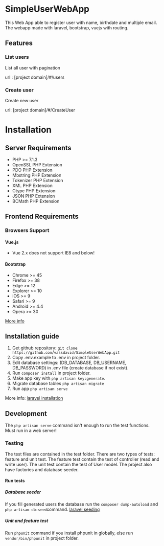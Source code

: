 # SimpleUserWebApp
This Web App able to register user with name, birthdate and multiple email. The webapp made with laravel, bootstrap, vuejs with routing.
## Features
### List users
List all user with pagination

url : [project domain]/#/users
### Create user
Create new user

url: [project domain]/#/CreateUser
# Installation
## Server Requirements
-   PHP >= 7.1.3
-   OpenSSL PHP Extension
-   PDO PHP Extension
-   Mbstring PHP Extension
-   Tokenizer PHP Extension
-   XML PHP Extension
-   Ctype PHP Extension
-   JSON PHP Extension
-   BCMath PHP Extension
## Frontend Requirements
### Browsers Support
#### Vue.js
-  Vue 2.x does not support IE8 and below!
#### Bootstrap
-  Chrome >= 45
-  Firefox >= 38
-  Edge >= 12
-  Explorer >= 10
-  iOS >= 9
-  Safari >= 9
-  Android >= 4.4
-  Opera >= 30

[More info](https://github.com/browserslist/browserslist#readme)
## Installation guide
 1. Get github repository:  `git clone https://github.com/vassdavid/SimpleUserWebApp.git`
 2. Copy .env.example to .env in project folder.
 3. Edit database settings: (DB_DATABASE, DB_USERNAME, DB_PASSWORD) in .env file (create database if not exist).
 4. Run `composer install` in project folder.
 5. Make app key with `php artisan key:generate`.
 6. Migrate database tables `php artisan migrate`
 7. Run app `php artisan serve`

More info: [laravel installation](https://laravel.com/docs/5.8/installation)
## Development
The `php artisan serve` command isn't enough to run the test functions.
Must run in a web server!
### Testing
The test files are contained in the test folder. There are two types of tests: feature and unit test.
The feature test contain the test of controller (read and write user).
The unit test contain the test of User model.
The project also have factories and database seeder.
#### Run tests
##### Database seeder
 If you fill generated users the database run the `composer dump-autoload` and `php artisan db:seed`command. [laravel seeding](https://laravel.com/docs/5.8/seeding)
##### Unit and feature test
Run  `phpunit` command if you install phpunit in globally, else run  `vendor/bin/phpunit` in project folder.

